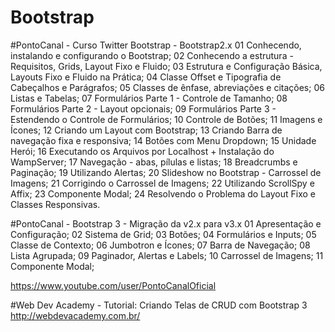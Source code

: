 # Bootstrap
#PontoCanal - Curso Twitter Bootstrap - Bootstrap2.x
01 Conhecendo, instalando e configurando o Bootstrap;
02 Conhecendo a estrutura - Requisitos, Grids, Layout Fixo e Fluido; 
03 Estrutura e Configuração Básica, Layouts Fixo e Fluido na Prática;
04 Classe Offset e Tipografia de Cabeçalhos e Parágrafos;
05 Classes de ênfase, abreviações e citações;
06 Listas e Tabelas;
07 Formulários Parte 1 - Controle de Tamanho;
08 Formulários Parte 2 - Layout opcionais;
09 Formulários Parte 3 - Estendendo o Controle de Formulários;
10 Controle de Botões;
11 Imagens e Ícones;
12 Criando um Layout com Bootstrap;
13 Criando Barra de navegação fixa e responsiva;
14 Botões com Menu Dropdown;
15 Unidade Herói;
16 Executando os Arquivos por Localhost + Instalação do WampServer;
17 Navegação - abas, pílulas e listas;
18 Breadcrumbs e Paginação;
19 Utilizando Alertas;
20 Slideshow no Bootstrap - Carrossel de Imagens;
21 Corrigindo o Carrossel de Imagens;
22 Utilizando ScrollSpy e Affix;
23 Componente Modal;
24 Resolvendo o Problema do Layout Fixo e Classes Responsivas. 


#PontoCanal - Bootstrap 3 - Migração da v2.x para v3.x
01 Apresentação e Configuração;
02 Sistema de Grid;
03 Botões;
04 Formulários e Inputs;
05 Classe de Contexto;
06 Jumbotron e Ícones;
07 Barra de Navegação;
08 Lista Agrupada;
09 Paginador, Alertas e Labels;
10 Carrossel de Imagens;
11 Componente Modal;

https://www.youtube.com/user/PontoCanalOficial



#Web Dev Academy - Tutorial: Criando Telas de CRUD com Bootstrap 3
http://webdevacademy.com.br/
